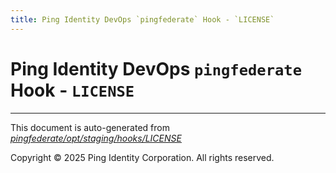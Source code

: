 ```yaml
---
title: Ping Identity DevOps `pingfederate` Hook - `LICENSE`
---
```


# Ping Identity DevOps `pingfederate` Hook - `LICENSE`

---
This document is auto-generated from _[pingfederate/opt/staging/hooks/LICENSE](https://github.com/pingidentity/pingidentity-docker-builds/blob/master/pingfederate/opt/staging/hooks/LICENSE)_

Copyright © 2025 Ping Identity Corporation. All rights reserved.
